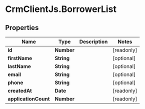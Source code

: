 # CrmClientJs.BorrowerList

## Properties

Name | Type | Description | Notes
------------ | ------------- | ------------- | -------------
**id** | **Number** |  | [readonly] 
**firstName** | **String** |  | [optional] 
**lastName** | **String** |  | [optional] 
**email** | **String** |  | [optional] 
**phone** | **String** |  | [optional] 
**createdAt** | **Date** |  | [readonly] 
**applicationCount** | **Number** |  | [readonly] 


